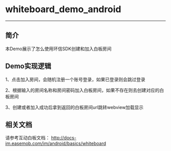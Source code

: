 # whiteboard_demo_android
--------
## 简介
本Demo展示了怎么使用环信SDK创建和加入白板房间

## Demo实现逻辑
1、点击加入房间，会随机注册一个账号登录，如果已登录则会跳过登录

2、根据输入的房间名称和房间密码加入白板房间，如果不存在则去创建对应的白板房间

3、创建或者加入成功后拿到返回的白板房间url跳转webview加载显示

## 相关文档
请参考互动白板文档： http://docs-im.easemob.com/im/android/basics/whiteboard